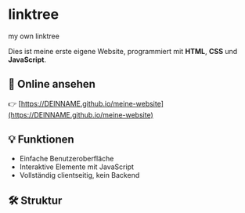 # linktree
my own linktree

Dies ist meine erste eigene Website, programmiert mit **HTML**, **CSS** und **JavaScript**.

## 🚀 Online ansehen
👉 [https://DEINNAME.github.io/meine-website](https://DEINNAME.github.io/meine-website)

## 💡 Funktionen
- Einfache Benutzeroberfläche
- Interaktive Elemente mit JavaScript
- Vollständig clientseitig, kein Backend

## 🛠️ Struktur
